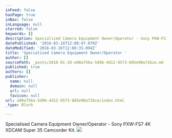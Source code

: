 ```yaml
---
inFeed: false
hasPage: true
inNav: false
inLanguage: null
starred: false
keywords: []
description: Specialised Camera Equipment Owner/Operator - Sony PXW-FS7 4K XDCAM Super 35 Camcorder Kit.
datePublished: '2016-03-16T12:08:47.070Z'
dateModified: '2016-03-16T12:08:35.094Z'
title: 'Specialised Camera Equipment Owner/Operator '
author: []
sourcePath: _posts/2016-01-28-a90a756a-5d96-4d12-9573-685e90a726ce.md
published: true
authors: []
publisher:
  name: null
  domain: null
  url: null
  favicon: null
url: a90a756a-5d96-4d12-9573-685e90a726ce/index.html
_type: Blurb

---
```

Specialised Camera Equipment Owner/Operator - Sony PXW-FS7 4K XDCAM Super 35 Camcorder Kit.
![](https://the-grid-user-content.s3-us-west-2.amazonaws.com/a561e176-88f2-4b20-81f7-fdae1591a2a8.jpg)